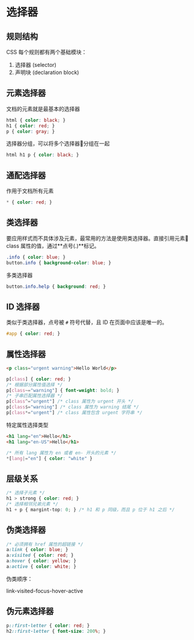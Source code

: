 # 选择器

## 规则结构

CSS 每个规则都有两个基础模块：

1. 选择器 (selector)
1. 声明块 (declaration block)

## 元素选择器

文档的元素就是最基本的选择器

```css
html { color: black; }
h1 { color: red; }
p { color: gray; }
```

选择器分组，可以将多个选择器分组在一起

```css
html h1 p { color: black; }
```

## 通配选择器

作用于文档所有元素

```css
* { color: red; }
```

## 类选择器

要应用样式而不具体涉及元素，最常用的方法是使用类选择器。直接引用元素 class 属性的值，通过**点号(.)**标记。

```css
.info { color: blue; }
button.info { background-color: blue; }
```

多类选择器

```css
button.info.help { background: red; }
```

## ID 选择器

类似于类选择器，点号被 `#` 符号代替，且 ID 在页面中应该是唯一的。

```css
#app { color: red; }
```

## 属性选择器

```html
<p class="urgent warning">Hello World</p>
```

```css
p[class] { color: red; }
/* 根据部分属性值选择 */
p[class~="warning"] { font-weight: bold; }
/* 子串匹配属性选择器 */
p[class^="urgent"] /* class 属性为 urgent 开头 */
p[class$="warning"] /* class 属性为 warning 结尾 */
p[class*="urgent"] /* class 属性包含 urgent 字符串 */
```

特定属性选择类型

```html
<h1 lang="en">Hello</h1>
<h1 lang="en-US">Hello</h1>
```

```css
/* 所有 lang 属性为 en 或者 en- 开头的元素 */
*[lang|="en"] { color: "white" }
```

## 层级关系

```css
/* 选择子元素 */
h1 > strong { color: red; }
/* 选择相邻兄弟元素 */
h1 + p { margint-top: 0; } /* h1 和 p 同级，而且 p 位于 h1 之后 */
```

## 伪类选择器

```css
/* 必须拥有 href 属性的超链接 */
a:link { color: blue; }
a:visited { color: red; }
a:hover { color: yellow; }
a:active { color: white; }
```

伪类顺序：

link-visited-focus-hover-active

## 伪元素选择器

```css
p::first-letter { color: red; }
h2::first-letter { font-size: 200%; }
```
